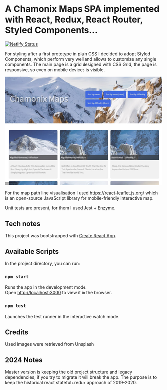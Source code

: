 # A Chamonix Maps SPA implemented with React, Redux, React Router, Styled Components...


[![Netlify Status](https://api.netlify.com/api/v1/badges/c00492d7-7ef8-472c-9559-8a57631e8cce/deploy-status)](https://app.netlify.com/sites/chamonix-maps/deploys)

For styling after a first prototype in plain CSS I decided to adopt Styled Components, which perform very well and allows to customize any single components.
The main page is a grid designed with CSS Grid, the page is responsive, so even on mobile devices is visible.

![Demo](/demo/home.jpg)

For the map path line visualisation I used https://react-leaflet.js.org/ which is an open-source JavaScript library for mobile-friendly interactive map.

Unit tests are present, for them I used Jest + Enzyme.

## Tech notes

This project was bootstrapped with [Create React App](https://github.com/facebook/create-react-app).

## Available Scripts

In the project directory, you can run:

### `npm start`

Runs the app in the development mode.<br>
Open [http://localhost:3000](http://localhost:3000) to view it in the browser.

### `npm test`

Launches the test runner in the interactive watch mode.<br>

## Credits

Used images were retrieved from Unsplash

## 2024 Notes
Master version is keeping the old project structure and legacy dependencies, if you try to migrate it will break the app.
The purpose is to keep the historical react stateful+redux approach of 2019-2020.
